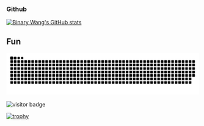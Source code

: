 
### Github

[![Binary Wang's GitHub stats](https://github-readme-stats.vercel.app/api?username=binarywang&show_icons=true&count_private=true&&hide=prs)](http://binarywang.com)

## Fun
![github contribution grid snake animation](https://raw.githubusercontent.com/xinthose/xinthose/output/github-contribution-grid-snake.svg)

![visitor badge](https://visitor-badge.glitch.me/badge?page_id=binarywang.binarywang)

[![trophy](https://github-profile-trophy.vercel.app/?username=binarywang&column=8)](http://binarywang.com)
